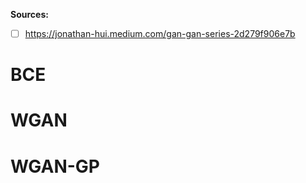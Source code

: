 **Sources:**  
- [ ] https://jonathan-hui.medium.com/gan-gan-series-2d279f906e7b

# BCE

# WGAN 

# WGAN-GP